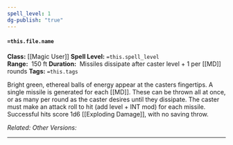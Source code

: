 ```yaml
---
spell_level: 1
dg-publish: "true"
---
```


#### `=this.file.name`

**Class:** [[Magic User]]
**Spell Level:** `=this.spell_level`  
**Range:**  150 ft
**Duration:**  Missiles dissipate after caster level + 1 per [[MD]] rounds
**Tags:** `=this.tags`

Bright green, ethereal balls of energy appear at the casters fingertips. A single missile is generated for each [[MD]]. These can be thrown all at once, or as many per round as the caster desires until they dissipate. The caster must make an attack roll to hit (add level + INT mod) for each missile. Successful hits score 1d6 [[Exploding Damage]], with no saving throw.

*Related:* 
*Other Versions:*
___


